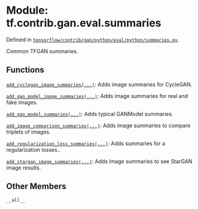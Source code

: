 <div itemscope itemtype="http://developers.google.com/ReferenceObject">
<meta itemprop="name" content="tf.contrib.gan.eval.summaries" />
<meta itemprop="path" content="Stable" />
<meta itemprop="property" content="__all__"/>
</div>

# Module: tf.contrib.gan.eval.summaries



Defined in [`tensorflow/contrib/gan/python/eval/python/summaries.py`](https://www.tensorflow.org/code/tensorflow/contrib/gan/python/eval/python/summaries.py).

Common TFGAN summaries.

## Functions

[`add_cyclegan_image_summaries(...)`](../../../../tf/contrib/gan/eval/add_cyclegan_image_summaries.md): Adds image summaries for CycleGAN.

[`add_gan_model_image_summaries(...)`](../../../../tf/contrib/gan/eval/add_gan_model_image_summaries.md): Adds image summaries for real and fake images.

[`add_gan_model_summaries(...)`](../../../../tf/contrib/gan/eval/add_gan_model_summaries.md): Adds typical GANModel summaries.

[`add_image_comparison_summaries(...)`](../../../../tf/contrib/gan/eval/add_image_comparison_summaries.md): Adds image summaries to compare triplets of images.

[`add_regularization_loss_summaries(...)`](../../../../tf/contrib/gan/eval/add_regularization_loss_summaries.md): Adds summaries for a regularization losses..

[`add_stargan_image_summaries(...)`](../../../../tf/contrib/gan/eval/add_stargan_image_summaries.md): Adds image summaries to see StarGAN image results.

## Other Members

`__all__`

